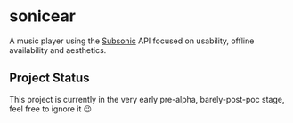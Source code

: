 # sonicear

A music player using the [Subsonic]() API focused on usability, offline availability and aesthetics.

## Project Status

This project is currently in the very early pre-alpha, barely-post-poc stage, feel free to ignore it 😉

